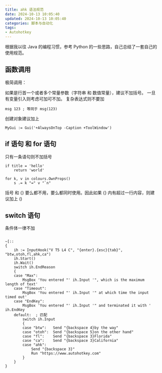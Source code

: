 ```yaml
---
title: ahk 语法规范
date: 2024-10-13 10:05:40
updated: 2024-10-13 10:05:40
categories: 脚本与自动化
tags:
- Autohotkey
---
```


根据我以往 Java 的编程习惯，参考 Python 的一些思路，自己总结了一套自己的使用规范。

## 函数调用

极简调用：

如果是行首一个或者多个常量参数（字符串 和 数值常量），建议不加括号。
一旦有变量引入则考虑可加可不加。
复杂表达式则不要加

```ahk
msg 123 ; 等同于 msg(123)
```

创建对象建议加上

```ahk
MyGui := Gui('+AlwaysOnTop -Caption +ToolWindow')
```

## if 语句 和 for 语句

只有一条语句则不加括号

```ahk
if title = 'hello'
    return 'world'

for k, v in colours.OwnProps()
    s .= k "=" v "`n"
```

括号 和 {} 要么都不用，要么都同时使用。因此如果 {} 内有超过一行内容，则建议加上 ()

## switch 语句

条件体一律不加

```ahk

~[::
{
    ih := InputHook("V T5 L4 C", "{enter}.{esc}{tab}", "btw,otoh,fl,ahk,ca")
    ih.Start()
    ih.Wait()
    switch ih.EndReason
    {
    case "Max":
        MsgBox 'You entered "' ih.Input '", which is the maximum length of text'
    case "Timeout":
        MsgBox 'You entered "' ih.Input '" at which time the input timed out'
    case "EndKey":
        MsgBox 'You entered "' ih.Input '" and terminated it with ' ih.EndKey
    default:  ; 匹配
        switch ih.Input
        {
        case "btw":   Send "{backspace 4}by the way"
        case "otoh":  Send "{backspace 5}on the other hand"
        case "fl":    Send "{backspace 3}Florida"
        case "ca":    Send "{backspace 3}California"
        case "ahk":
            Send "{backspace 3}"
            Run "https://www.autohotkey.com"
        }
    }
}
```
